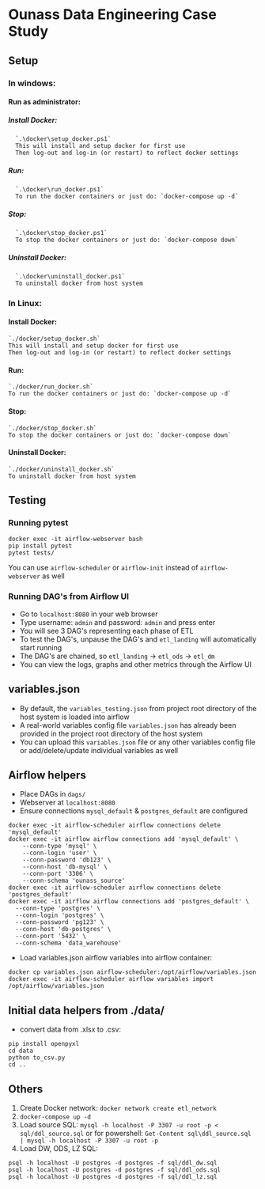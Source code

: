 # Ounass Data Engineering Case Study
## Setup
### In windows:
#### Run as administrator:
##### Install Docker:
      `.\docker\setup_docker.ps1`
      This will install and setup docker for first use
      Then log-out and log-in (or restart) to reflect docker settings

##### Run:
      `.\docker\run_docker.ps1`
      To run the docker containers or just do: `docker-compose up -d`

##### Stop:
      `.\docker\stop_docker.ps1`
      To stop the docker containers or just do: `docker-compose down`

##### Uninstall Docker:
      `.\docker\uninstall_docker.ps1`
      To uninstall docker from host system

### In Linux:
#### Install Docker:
    `./docker/setup_docker.sh`
    This will install and setup docker for first use
    Then log-out and log-in (or restart) to reflect docker settings

#### Run:
    `./docker/run_docker.sh`
    To run the docker containers or just do: `docker-compose up -d`

#### Stop:
    `./docker/stop_docker.sh`
    To stop the docker containers or just do: `docker-compose down`

#### Uninstall Docker:
    `./docker/uninstall_docker.sh`
    To uninstall docker from host system

## Testing
### Running pytest
```
docker exec -it airflow-webserver bash
pip install pytest
pytest tests/
```
You can use `airflow-scheduler` or `airflow-init` instead of 
`airflow-webserver` as well

### Running DAG's from Airflow UI
- Go to `localhost:8080` in your web browser
- Type username: `admin` and password: `admin` and press enter
- You will see 3 DAG's representing each phase of ETL
- To test the DAG's, unpause the DAG's and `etl_landing` will automatically start running
- The DAG's are chained, so `etl_landing` -> `etl_ods` -> `etl_dm`
- You can view the logs, graphs and other metrics through the Airflow UI

## variables.json
- By default, the `variables_testing.json` from project root directory of the host system is loaded into airflow
- A real-world variables config file `variables.json` has already been provided in the project root directory of the host system
- You can upload this `variables.json` file or any other variables config file or add/delete/update individual variables as well

## Airflow helpers
- Place DAGs in `dags/`
- Webserver at `localhost:8080`
- Ensure connections `mysql_default` & `postgres_default` are configured
```
docker exec -it airflow-scheduler airflow connections delete 'mysql_default'
docker exec -it airflow airflow connections add 'mysql_default' \
    --conn-type 'mysql' \
    --conn-login 'user' \
    --conn-password 'db123' \
    --conn-host 'db-mysql' \
    --conn-port '3306' \
    --conn-schema 'ounass_source'
docker exec -it airflow-scheduler airflow connections delete 'postgres_default'
docker exec -it airflow airflow connections add 'postgres_default' \
  --conn-type 'postgres' \
  --conn-login 'postgres' \
  --conn-password 'pg123' \
  --conn-host 'db-postgres' \
  --conn-port '5432' \
  --conn-schema 'data_warehouse'
```

- Load variables.json airflow variables into airflow container:
```
docker cp variables.json airflow-scheduler:/opt/airflow/variables.json
docker exec -it airflow-scheduler airflow variables import /opt/airflow/variables.json
```

## Initial data helpers from ./data/
- convert data from .xlsx to .csv:
```
pip install openpyxl
cd data
python to_csv.py
cd ..
```

## Others
1. Create Docker network: `docker network create etl_network`
2. `docker-compose up -d`
3. Load source SQL: `mysql -h localhost -P 3307 -u root -p < sql/ddl_source.sql`
or for powershell: `Get-Content sql\ddl_source.sql | mysql -h localhost -P 3307 -u root -p`
4. Load DW, ODS, LZ SQL: 
```
psql -h localhost -U postgres -d postgres -f sql/ddl_dw.sql
psql -h localhost -U postgres -d postgres -f sql/ddl_ods.sql
psql -h localhost -U postgres -d postgres -f sql/ddl_lz.sql
```
